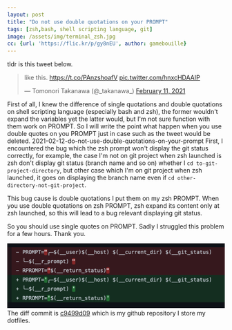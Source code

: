 ```yaml
---
layout: post
title: "Do not use double quotations on your PROMPT"
tags: [zsh,bash, shell scripting language, git]
image: /assets/img/terminal_zsh.jpg
cc: {url: 'https://flic.kr/p/gy8nEU', author: gamebouille}
---
```


tldr is this tweet below.

<blockquote class="twitter-tweet"><p lang="en" dir="ltr">like this. <a href="https://t.co/PAnzshoafV">https://t.co/PAnzshoafV</a> <a href="https://t.co/hnxcHDAAIP">pic.twitter.com/hnxcHDAAIP</a></p>&mdash; Tomonori Takanawa (@_takanawa_) <a href="https://twitter.com/_takanawa_/status/1359924142439452674?ref_src=twsrc%5Etfw">February 11, 2021</a></blockquote> <script async src="https://platform.twitter.com/widgets.js" charset="utf-8"></script>  

First of all, I knew the difference of single quotations and double quotations on shell scripting language (especially bash and zsh), the former wouldn't expand the variables yet the latter would, but I'm not sure function with them work on PROMPT.
So I will write the point what happen when you use double quotes on you PROMPT just in case such as the tweet would be deleted.
2021-02-12-do-not-use-double-quotations-on-your-prompt
First, I encountered the bug which the zsh prompt won't display the git status correctly, for example, the case I'm not on git project when zsh launched is zsh don't display git status (branch name and so on) whether I `cd to-git-project-directory`, but other case which I'm on git project when zsh launched, it goes on displaying the branch name even if `cd other-directory-not-git-project`.

This bug cause is double quotations I put them on my zsh PROMPT. When you use double quotations on zsh PROMPT, zsh expand its content only at zsh launched, so this will lead to a bug relevant displaying git status.

So you should use single quotes on PROMPT. Sadly I struggled this problem for a few hours. Thank you. 

![The diff of the commit which single quotes and double quotes](assets/img/2021-02-12-do-not-use-double-quotations-on-your-prompt/screen_shot_1.png)
The diff commit is [c9499d09](https://github.com/ttakanawa/dotfiles/commit/c9499d0935b0ba7edf4a5c02f3ef54b037d69c7c?branch=c9499d0935b0ba7edf4a5c02f3ef54b037d69c7c&diff=unified) which is my github repository I store my dotfiles.
